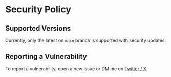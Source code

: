 # Security Policy

## Supported Versions

Currently, only the latest on `main` branch is supported with security updates.

## Reporting a Vulnerability

To report a vulnerability, open a new issue or DM me
on [Twitter / X](https://twitter.com/haydenbleasel).
